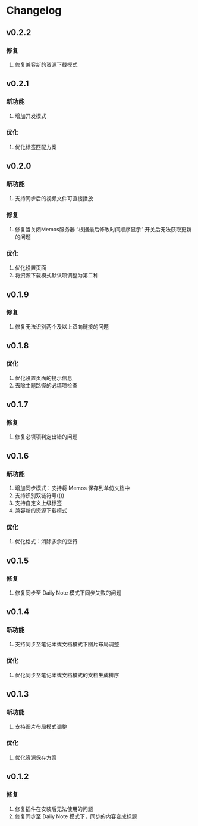# Changelog

## v0.2.2

### 修复

1. 修复兼容新的资源下载模式

## v0.2.1

### 新功能

1. 增加开发模式

### 优化

1. 优化标签匹配方案

## v0.2.0

### 新功能

1. 支持同步后的视频文件可直接播放

### 修复

1. 修复当关闭Memos服务器 “根据最后修改时间顺序显示” 开关后无法获取更新的问题

### 优化

1. 优化设置页面
2. 将资源下载模式默认项调整为第二种

## v0.1.9

### 修复

1. 修复无法识别两个及以上双向链接的问题

## v0.1.8

### 优化

1. 优化设置页面的提示信息
2. 去除主题路径的必填项检查

## v0.1.7

### 修复

1. 修复必填项判定出错的问题

## v0.1.6

### 新功能

1. 增加同步模式：支持将 Memos 保存到单份文档中
2. 支持识别双链符号(())
3. 支持自定义上级标签
4. 兼容新的资源下载模式

### 优化

1. 优化格式：消除多余的空行

## v0.1.5

### 修复

1. 修复同步至 Daily Note 模式下同步失败的问题

## v0.1.4

### 新功能

1. 支持同步至笔记本或文档模式下图片布局调整

### 优化

1. 优化同步至笔记本或文档模式的文档生成排序

## v0.1.3

### 新功能

1. 支持图片布局模式调整

### 优化

1. 优化资源保存方案

## v0.1.2

### 修复

1. 修复插件在安装后无法使用的问题
2. 修复同步至 Daily Note 模式下，同步的内容变成标题

